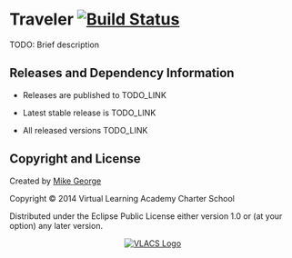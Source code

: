 # Traveler [![Build Status](http://img.shields.io/travis/vlacs/traveler/dev.svg)](https://travis-ci.org/vlacs/traveler?branch=dev)

TODO: Brief description

## Releases and Dependency Information

* Releases are published to TODO_LINK

* Latest stable release is TODO_LINK

* All released versions TODO_LINK


## Copyright and License

Created by [Mike George](http://mikegeorge.org)

Copyright © 2014 Virtual Learning Academy Charter School

Distributed under the Eclipse Public License either version 1.0 or (at
your option) any later version.

<p align="center"><a href="http://vlacs.org/" target="_blank"><img src="http://vlacs.org/images/VLACS_logo_no_dep_website.png" alt="VLACS Logo"/></a></p>
